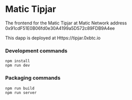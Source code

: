 # Matic Tipjar

 The frontend for the Matic Tipjar at Matic Network address 0x91cdF51E0B06fd0e30A4199a5D572c89FDB9A4ee

This dapp is deployed at Https://tipjar.0xbtc.io


### Development commands
```
npm install
npm run dev
```

### Packaging commands
```
npm run build
npm run server
```
